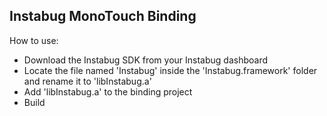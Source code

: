 Instabug MonoTouch Binding
--------------------------

How to use:

- Download the Instabug SDK from your Instabug dashboard
- Locate the file named 'Instabug' inside the 'Instabug.framework' folder and rename it to 'libInstabug.a'
- Add 'libInstabug.a' to the binding project
- Build
